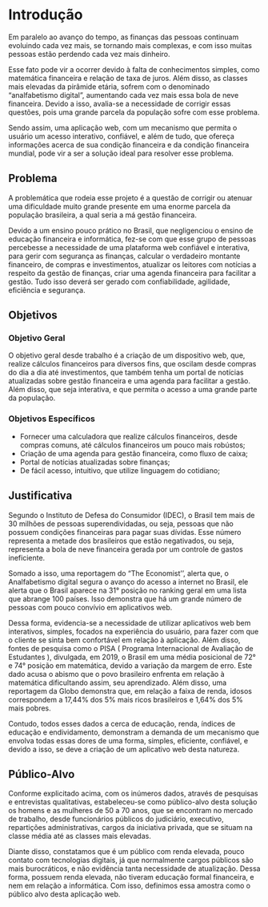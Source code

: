 # Introdução

Em paralelo ao avanço do tempo, as finanças das pessoas continuam evoluindo cada vez mais, se tornando mais complexas, e com isso muitas pessoas estão perdendo cada vez mais dinheiro.

Esse fato pode vir a ocorrer devido à falta de conhecimentos simples, como matemática financeira e relação de taxa de juros. Além disso, as classes mais elevadas da pirâmide etária, sofrem com o denominado “analfabetismo digital”, aumentando cada vez mais essa bola de neve financeira. Devido a isso, avalia-se a necessidade de corrigir essas questões, pois uma grande parcela da população sofre com esse problema.

Sendo assim, uma aplicação web, com um mecanismo que permita o usuário um acesso interativo, confiável, e além de tudo, que ofereça informações acerca de sua condição financeira e da condição financeira mundial, pode vir a ser a solução ideal para resolver esse problema.



## Problema

A problemática que rodeia esse projeto é a questão de corrigir ou atenuar uma dificuldade muito grande presente em uma enorme parcela da população brasileira, a qual seria a má gestão financeira.

Devido a um ensino pouco prático no Brasil, que negligenciou o ensino de educação financeira e informática, fez-se com que esse grupo de pessoas percebesse a necessidade de uma plataforma web confiável e interativa, para gerir com segurança as finanças, calcular o verdadeiro montante financeiro, de compras e investimentos, atualizar os leitores com notícias a respeito da gestão de finanças, criar uma agenda financeira para facilitar a gestão. Tudo isso deverá ser gerado com confiabilidade, agilidade, eficiência e segurança.



## Objetivos

### Objetivo Geral

O objetivo geral desde trabalho é a criação de um dispositivo web, que, realize cálculos financeiros para diversos fins, que oscilam desde compras do dia a dia até investimentos, que também tenha um portal de notícias atualizadas sobre gestão financeira e uma agenda para facilitar a gestão. Além disso, que seja interativa, e que permita o acesso a uma grande parte da população. 

### Objetivos Específicos

- Fornecer uma calculadora que realize cálculos financeiros, desde compras comuns, até cálculos financeiros um pouco mais robústos;
- Criação de uma agenda para gestão financeira, como fluxo de caixa;
- Portal de notícias atualizadas sobre finanças;
- De fácil acesso, intuitivo, que utilize linguagem do cotidiano;



## Justificativa

Segundo o Instituto de Defesa do Consumidor (IDEC), o Brasil tem mais de 30 milhões de pessoas superendividadas, ou seja, pessoas que não possuem condições financeiras para pagar suas dívidas. Esse número representa a metade dos brasileiros que estão negativados, ou seja, representa a bola de neve financeira gerada por um controle de gastos ineficiente.

Somado a isso, uma reportagem do “The Economist’’, alerta que, o Analfabetismo digital segura o avanço do acesso a internet no Brasil, ele alerta que o Brasil aparece na 31° posição no ranking geral em uma lista que abrange 100 países. Isso demonstra que há um grande número de pessoas com  pouco convívio em  aplicativos web. 

Dessa forma, evidencia-se a necessidade de utilizar aplicativos web bem interativos, simples, focados na experiência do usuário, para fazer com que o cliente se sinta bem confortável em relação à aplicação. Além disso, fontes de pesquisa como o PISA ( Programa Internacional de Avaliação de Estudantes ), divulgada, em 2019, o Brasil em uma média posicional de 72° e 74° posição em matemática, devido a variação da margem de erro. Este dado  acusa o abismo que o povo brasileiro enfrenta em relação à matemática dificultando assim, seu aprendizado. Além disso, uma reportagem da Globo demonstra que, em relação a faixa de renda, idosos correspondem a 17,44% dos 5% mais ricos brasileiros e 1,64% dos 5% mais pobres. 

Contudo, todos esses dados a cerca de educação, renda, índices de educação e endividamento, demonstram a demanda de um mecanismo que envolva todas essas dores de uma forma, simples, eficiente, confiável, e devido a isso, se deve a criação de um aplicativo web desta natureza.


## Público-Alvo

Conforme explicitado acima, com os inúmeros dados, através de pesquisas e entrevistas qualitativas, estabeleceu-se como público-alvo desta solução os homens e as mulheres de 50 a 70 anos, que se encontram no mercado de trabalho, desde funcionários públicos do judiciário, executivo, repartições administrativas, cargos da iniciativa privada, que se situam na classe média até as classes mais elevadas.

Diante disso, constatamos que é um público com renda elevada, pouco contato com tecnologias digitais, já que normalmente cargos públicos são mais burocráticos, e não evidência tanta necessidade de atualização. Dessa forma, possuem renda elevada, não tiveram educação formal financeira, e nem em relação a informática. Com isso, definimos essa amostra como o público alvo desta aplicação web.



 
